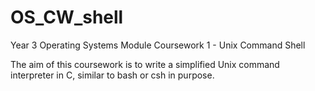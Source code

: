 # OS_CW_shell
Year 3 Operating Systems Module Coursework 1 - Unix Command Shell

The aim of this coursework is to write a simplified Unix command interpreter in C, similar to bash or csh in purpose.
